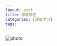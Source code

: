 ```yaml
---
layout: post
title: 梯度修正
categories: [深度学习]
tags: 
---
```


 ![photo]({{site.url}}/assets/img/微信图片_20221108172128.jpg)